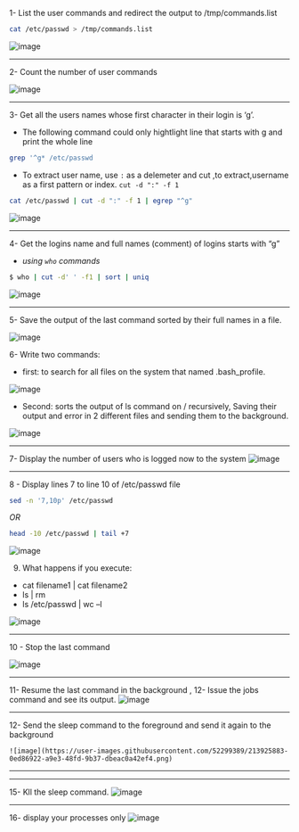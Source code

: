 1- List the user commands and redirect the output to /tmp/commands.list
```sh
cat /etc/passwd > /tmp/commands.list
```
![image](https://user-images.githubusercontent.com/52299389/213921516-2f6cbcaf-9d6e-4d35-8fe6-5b23e2fc5f3d.png)

<hr>

2- Count the number of user commands

![image](https://user-images.githubusercontent.com/52299389/213921674-dd4973d3-f926-4f97-886d-a190632301a9.png)


<hr>

3- Get all the users names whose first character in their login is ‘g’.
  - The following command could only hightlight line that starts with g and print the whole line
```sh
grep '^g* /etc/passwd
``` 
  - To extract user name, use `:` as a delemeter and cut ,to extract,username as a first pattern or index. `cut -d ":" -f 1`
```sh
cat /etc/passwd | cut -d ":" -f 1 | egrep "^g"
```
![image](https://user-images.githubusercontent.com/52299389/213922165-41d1ceb5-526a-4f6c-97ff-1ac914efe5ac.png)


<hr>

4- Get the logins name and full names (comment) of logins starts with “g”
  - _using `who` commands_
  
  ```sh
  $ who | cut -d' ' -f1 | sort | uniq

  ```
![image](https://user-images.githubusercontent.com/52299389/213922756-aef062a7-5cef-42a6-b7e6-6b4745811c3d.png)

<hr>

5- Save the output of the last command sorted by their full names in a file.

![image](https://user-images.githubusercontent.com/52299389/213923177-9524ed2b-3ad8-48c8-b47b-cb898b0e5d9b.png)

6- Write two commands: 
  - first: to search for all files on the system that named
.bash_profile. 

![image](https://user-images.githubusercontent.com/52299389/213924371-09ddcfbd-6bb6-4591-937e-2582fe0fb405.png)

  - Second: sorts the output of ls command on / recursively, Saving
their output and error in 2 different files and sending them to the background.

![image](https://user-images.githubusercontent.com/52299389/213924299-dcde1138-ffaa-45eb-935e-6780fc3d7569.png)



<hr>

7- Display the number of users who is logged now to the system
![image](https://user-images.githubusercontent.com/52299389/213924591-4649d577-4ae4-41a0-9001-e86cddf34602.png)

<HR>
 
8 - Display lines 7 to line 10 of /etc/passwd file
  
  ```sh
  sed -n '7,10p' /etc/passwd 
  ```
  _OR_
  ```sh
  head -10 /etc/passwd | tail +7
  ```
![image](https://user-images.githubusercontent.com/52299389/213925225-6b560c7f-cec6-4f78-9515-820f13d620d6.png)

9. What happens if you execute:
  - cat filename1 | cat filename2
  - ls | rm
  - ls /etc/passwd | wc –l
 
![image](https://user-images.githubusercontent.com/52299389/213925418-08080140-bce0-4fb0-abbf-bdc9fde6137d.png)

 <HR>
  
10 - Stop the last command
  
  ![image](https://user-images.githubusercontent.com/52299389/213925737-84c7fa56-9584-4f52-90df-fbefb5b6dcf3.png)
  
<HR>
  
11- Resume the last command in the background , 12- Issue the jobs command and see its output.
![image](https://user-images.githubusercontent.com/52299389/213925798-dddd932b-d73e-4ea6-a663-8f29e46bc211.png)
  
 
  <HR>
 12- Send the sleep command to the foreground and send it again to the background
    
    ![image](https://user-images.githubusercontent.com/52299389/213925883-0ed86922-a9e3-48fd-9b37-dbeac0a42ef4.png)
    
<HR>
  
  
<HR>

 15- Kll the sleep command.
  ![image](https://user-images.githubusercontent.com/52299389/213925983-2c0d2609-b9b5-4ab9-8aba-03c438044ee4.png)

  
  <hr>
  
  16- display your processes only
![image](https://user-images.githubusercontent.com/52299389/213926023-403061e5-1a20-4989-874f-df468271cd6b.png)

